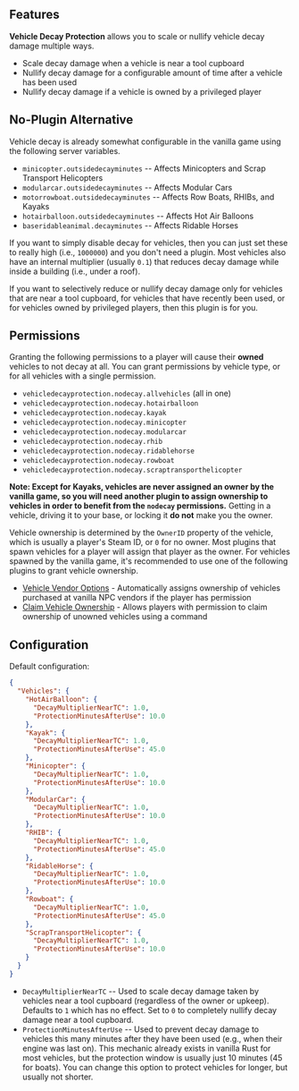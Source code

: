 ## Features

**Vehicle Decay Protection** allows you to scale or nullify vehicle decay damage multiple ways.

- Scale decay damage when a vehicle is near a tool cupboard
- Nullify decay damage for a configurable amount of time after a vehicle has been used
- Nullify decay damage if a vehicle is owned by a privileged player

## No-Plugin Alternative

Vehicle decay is already somewhat configurable in the vanilla game using the following server variables.
- `minicopter.outsidedecayminutes` -- Affects Minicopters and Scrap Transport Helicopters
- `modularcar.outsidedecayminutes` -- Affects Modular Cars
- `motorrowboat.outsidedecayminutes` -- Affects Row Boats, RHIBs, and Kayaks
- `hotairballoon.outsidedecayminutes` -- Affects Hot Air Balloons
- `baseridableanimal.decayminutes` -- Affects Ridable Horses

If you want to simply disable decay for vehicles, then you can just set these to really high (i.e., `1000000`) and you don't need a plugin. Most vehicles also have an internal multiplier (usually `0.1`) that reduces decay damage while inside a building (i.e., under a roof).

If you want to selectively reduce or nullify decay damage only for vehicles that are near a tool cupboard, for vehicles that have recently been used, or for vehicles owned by privileged players, then this plugin is for you.

## Permissions

Granting the following permissions to a player will cause their **owned** vehicles to not decay at all. You can grant permissions by vehicle type, or for all vehicles with a single permission.

- `vehicledecayprotection.nodecay.allvehicles` (all in one)
- `vehicledecayprotection.nodecay.hotairballoon`
- `vehicledecayprotection.nodecay.kayak`
- `vehicledecayprotection.nodecay.minicopter`
- `vehicledecayprotection.nodecay.modularcar`
- `vehicledecayprotection.nodecay.rhib`
- `vehicledecayprotection.nodecay.ridablehorse`
- `vehicledecayprotection.nodecay.rowboat`
- `vehicledecayprotection.nodecay.scraptransporthelicopter`

**Note: Except for Kayaks, vehicles are never assigned an owner by the vanilla game, so you will need another plugin to assign ownership to vehicles in order to benefit from the `nodecay` permissions.** Getting in a vehicle, driving it to your base, or locking it **do not** make you the owner.

Vehicle ownership is determined by the `OwnerID` property of the vehicle, which is usually a player's Steam ID, or `0` for no owner. Most plugins that spawn vehicles for a player will assign that player as the owner. For vehicles spawned by the vanilla game, it's recommended to use one of the following plugins to grant vehicle ownership.

- [Vehicle Vendor Options](https://umod.org/plugins/vehicle-vendor-options) - Automatically assigns ownership of vehicles purchased at vanilla NPC vendors if the player has permission
- [Claim Vehicle Ownership](https://umod.org/plugins/claim-vehicle-ownership) - Allows players with permission to claim ownership of unowned vehicles using a command

## Configuration

Default configuration:
```json
{
  "Vehicles": {
    "HotAirBalloon": {
      "DecayMultiplierNearTC": 1.0,
      "ProtectionMinutesAfterUse": 10.0
    },
    "Kayak": {
      "DecayMultiplierNearTC": 1.0,
      "ProtectionMinutesAfterUse": 45.0
    },
    "Minicopter": {
      "DecayMultiplierNearTC": 1.0,
      "ProtectionMinutesAfterUse": 10.0
    },
    "ModularCar": {
      "DecayMultiplierNearTC": 1.0,
      "ProtectionMinutesAfterUse": 10.0
    },
    "RHIB": {
      "DecayMultiplierNearTC": 1.0,
      "ProtectionMinutesAfterUse": 45.0
    },
    "RidableHorse": {
      "DecayMultiplierNearTC": 1.0,
      "ProtectionMinutesAfterUse": 10.0
    },
    "Rowboat": {
      "DecayMultiplierNearTC": 1.0,
      "ProtectionMinutesAfterUse": 45.0
    },
    "ScrapTransportHelicopter": {
      "DecayMultiplierNearTC": 1.0,
      "ProtectionMinutesAfterUse": 10.0
    }
  }
}
```

- `DecayMultiplierNearTC` -- Used to scale decay damage taken by vehicles near a tool cupboard (regardless of the owner or upkeep). Defaults to `1` which has no effect. Set to `0` to completely nullify decay damage near a tool cupboard.
- `ProtectionMinutesAfterUse` -- Used to prevent decay damage to vehicles this many minutes after they have been used (e.g., when their engine was last on). This mechanic already exists in vanilla Rust for most vehicles, but the protection window is usually just 10 minutes (45 for boats). You can change this option to protect vehicles for longer, but usually not shorter.
